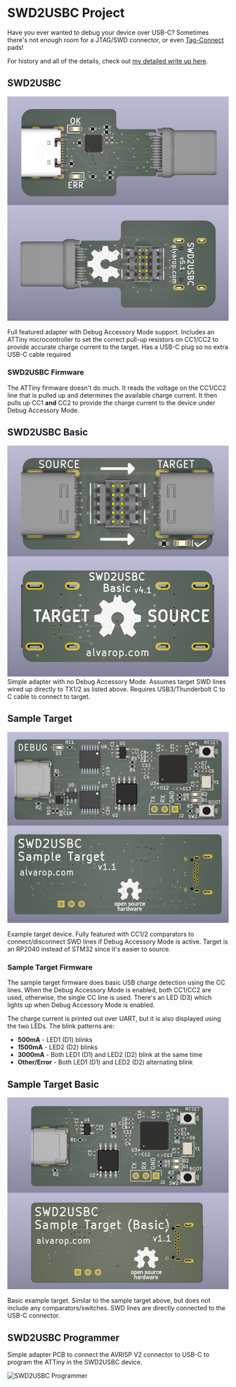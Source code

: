 # SWD2USBC Project

Have you ever wanted to debug your device over USB-C? Sometimes there's not enough room for a JTAG/SWD connector, or even [Tag-Connect](https://www.tag-connect.com/) pads!

For history and all of the details, check out [my detailed write up here](https://alvarop.com/2025/03/swd-to-usbc/).

## SWD2USBC
![SWD2USBC](img/swd2usbc.png) 

Full featured adapter with Debug Accessory Mode support. Includes an ATTiny microcontroller to set the correct pull-up resistors on CC1/CC2 to provide accurate charge current to the target. Has a USB-C plug so no extra USB-C cable required

### SWD2USBC Firmware
The ATTiny firmware doesn't do much. It reads the voltage on the CC1/CC2 line that is pulled up and determines the available charge current. It then pulls up CC1 **and** CC2 to provide the charge current to the device under Debug Accessory Mode.

## SWD2USBC Basic
![SWD2USBC Basic](img/swd2usbc-basic.png) 
Simple adapter with no Debug Accessory Mode. Assumes target SWD lines wired up directly to TX1/2 as listed above. Requires USB3/Thunderbolt C to C cable to connect to target.

## Sample Target 
![Sample Target](img/sample-target.png) 

Example target device. Fully featured with CC1/2 comparators to connect/disconnect SWD lines if Debug Accessory Mode is active. Target is an RP2040 instead of STM32 since it's easier to source.

### Sample Target Firmware
The sample target firmware does basic USB charge detection using the CC lines. When the Debug Accessory Mode is enabled, both CC1/CC2 are used, otherwise, the single CC line is used. There's an LED (D3) which lights up when Debug Accessory Mode is enabled.

The charge current is printed out over UART, but it is also displayed using the two LEDs. The blink patterns are:
* **500mA** - LED1 (D1) blinks 
* **1500mA** - LED2 (D2) blinks 
* **3000mA** - Both LED1 (D1) and LED2 (D2) blink at the same time
* **Other/Error** - Both LED1 (D1) and LED2 (D2) alternating blink

## Sample Target Basic
![Sample Target Basic](img/sample-target-basic.png) 

Basic example target. Similar to the sample target above, but does not include any comparators/switches. SWD lines are directly connected to the USB-C connector.

## SWD2USBC Programmer
Simple adapter PCB to connect the AVRISP V2 connector to USB-C to program the ATTiny in the SWD2USBC device.

![SWD2USBC Programmer](img/swd2usbc-programmer.png) 


